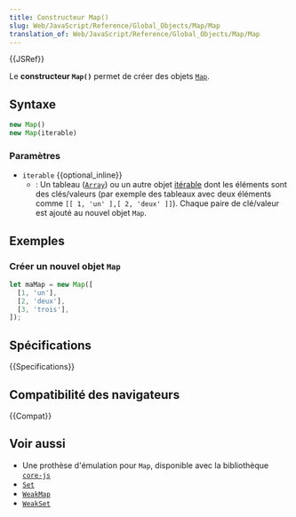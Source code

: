 ```yaml
---
title: Constructeur Map()
slug: Web/JavaScript/Reference/Global_Objects/Map/Map
translation_of: Web/JavaScript/Reference/Global_Objects/Map/Map
---
```


{{JSRef}}

Le **constructeur `Map()`** permet de créer des objets [`Map`](/fr/docs/Web/JavaScript/Reference/Global_Objects/Map).

## Syntaxe

```js
new Map()
new Map(iterable)
```

### Paramètres

- `iterable` {{optional_inline}}
  - : Un tableau ([`Array`](/fr/docs/Web/JavaScript/Reference/Global_Objects/Array)) ou un autre objet [itérable](/fr/docs/Web/JavaScript/Reference/Iteration_protocols) dont les éléments sont des clés/valeurs (par exemple des tableaux avec deux éléments comme `[[ 1, 'un' ],[ 2, 'deux' ]]`). Chaque paire de clé/valeur est ajouté au nouvel objet `Map`.

## Exemples

### Créer un nouvel objet `Map`

```js
let maMap = new Map([
  [1, 'un'],
  [2, 'deux'],
  [3, 'trois'],
]);
```

## Spécifications

{{Specifications}}

## Compatibilité des navigateurs

{{Compat}}

## Voir aussi

- Une prothèse d'émulation pour `Map`, disponible avec la bibliothèque [`core-js`](https://github.com/zloirock/core-js#map)
- [`Set`](/fr/docs/Web/JavaScript/Reference/Global_Objects/Set)
- [`WeakMap`](/fr/docs/Web/JavaScript/Reference/Global_Objects/WeakMap)
- [`WeakSet`](/fr/docs/Web/JavaScript/Reference/Global_Objects/WeakSet)
